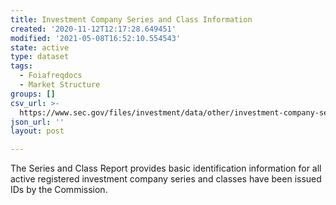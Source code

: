 ```yaml
---
title: Investment Company Series and Class Information
created: '2020-11-12T12:17:28.649451'
modified: '2021-05-08T16:52:10.554543'
state: active
type: dataset
tags:
  - Foiafreqdocs
  - Market Structure
groups: []
csv_url: >-
  https://www.sec.gov/files/investment/data/other/investment-company-series-and-class-information/investmentcompanyseriesclass2010.csv
json_url: ''
layout: post

---
```

The Series and Class Report provides basic identification information for all active registered investment company series and classes have been issued IDs by the Commission.
